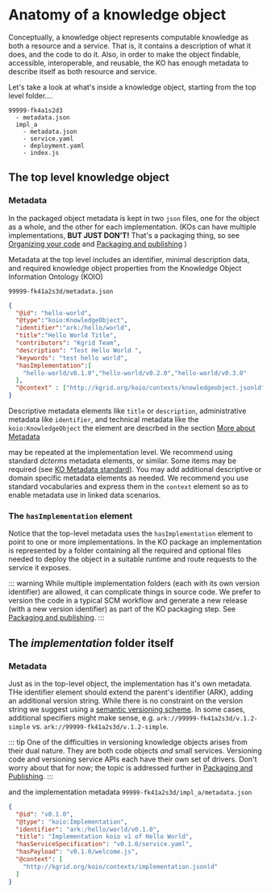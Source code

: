 # Anatomy of a knowledge object

Conceptually, a knowledge object represents computable knowledge as both a resource and a service. That is, it contains a description of what it does, and the code to do it. Also, in order to make the object findable, accessible, interoperable, and reusable, the KO has enough metadata to describe itself as both resource and service.

Let's take a look at what's inside a knowledge object, starting from the top level folder....
```
99999-fk4a1s2d3 
  - metadata.json
  impl_a
    - metadata.json
    - service.yaml
    - deployment.yaml
    - index.js
```

## The top level knowledge object

### Metadata

In the packaged object metadata is kept in two `json` files, one for the object as a whole, and the other for each implementation. (KOs can have multiple implementations, **BUT JUST DON'T!** That's a packaging thing, so see [Organizing your code]() and [Packaging and publishing]() )

Metadata at the top level includes an identifier, minimal description data, and required knowledge object properties from the Knowledge Object Information Ontology (KOIO)

`99999-fk41a2s3d/metadata.json`
```json 
{
  "@id": "hello-world",
  "@type":"koio:KnowledgeObject",
  "identifier":"ark:/hello/world",
  "title":"Hello World Title",
  "contributors": "Kgrid Team",
  "description": "Test Hello World ",
  "keywords": "test hello world",
  "hasImplementation":[
    "hello-world/v0.1.0","hello-world/v0.2.0","hello-world/v0.3.0"
  ],
  "@context" : ["http://kgrid.org/koio/contexts/knowledgeobject.jsonld" ]
}
```

Descriptive metadata elements like `title` or `description`, administrative metadata like `identifier`, and technical metadata like the `koio:KnowledgeObject` the element are descrbed in the section [More about Metadata]()

may be repeated at the implementation level. We recommend using standard *dcterms* metadata elements, or similar. Some items may be required (see [KO Metadata standard]()). You may add additional descriptive or domain specific metadata elements as needed. We recommend you use standard vocabularies and express them in the `context` element so as to enable metadata use in linked data scenarios.

### The `hasImplementation` element

Notice that the top-level metadata uses the `hasImplementation` element to point to one or more implementations. In the KO package an implementation is represented by a folder containing all the required and optional files needed to deploy the object in a suitable runtime and route requests to the service it exposes.

::: warning
While multiple implementation folders (each with its own version identifier) are allowed, it can complicate things in source code. We prefer to version the code in a typical SCM workflow and generate a new release (with a new version identifier) as part of the KO packaging step. See [Packaging and publishing]().
:::

## The *implementation* folder itself

### Metadata

Just as in the top-level object, the implementation has it's own metadata. THe identifier element should extend the parent's identifier (ARK), adding an additional version string. While there is no constraint on the version string we suggest using a [semantic versioning scheme](https://semver.org/). In some cases, additional specifiers might make sense, e.g. `ark://99999-fk41a2s3d/v.1.2-simple` vs. `ark://99999-fk41a2s3d/v.1.2-simple`.

::: tip
One of the difficulties in versioning knowledge objects arises from their dual nature. They are both code objects *and* small services. Versioning code and versioning service APIs each have their own set of drivers. Don't worry about that for now; the topic is addressed further in [Packaging and Publishing]().
:::

and the implementation metadata 
`99999-fk41a2s3d/impl_a/metadata.json`
```json
{
  "@id": "v0.1.0",
  "@type": "koio:Implementation",
  "identifier": "ark:/hello/world/v0.1.0",
  "title": "Implementation koio v1 of Hello World",
  "hasServiceSpecification": "v0.1.0/service.yaml",
  "hasPayload": "v0.1.0/welcome.js",
  "@context": [
    "http://kgrid.org/koio/contexts/implementation.jsonld"
  ]
}
```

